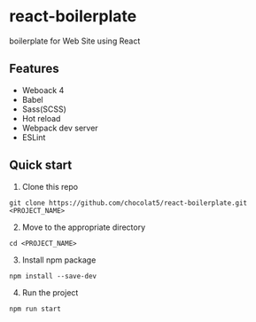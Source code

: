 # react-boilerplate

boilerplate for Web Site using React


## Features

* Weboack 4
* Babel
* Sass(SCSS)
* Hot reload
* Webpack dev server
* ESLint


## Quick start

1. Clone this repo

```
git clone https://github.com/chocolat5/react-boilerplate.git <PROJECT_NAME>
```

2. Move to the appropriate directory

```
cd <PROJECT_NAME>
```

3. Install npm package

```
npm install --save-dev
```

4. Run the project

```
npm run start
```
